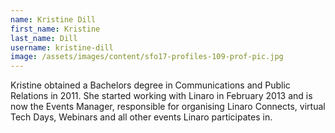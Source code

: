 ```yaml
---
name: Kristine Dill
first_name: Kristine
last_name: Dill
username: kristine-dill
image: /assets/images/content/sfo17-profiles-109-prof-pic.jpg
---
```

Kristine obtained a Bachelors degree in Communications and Public Relations in 2011. She started working with Linaro in February 2013 and is now the Events Manager, responsible for organising Linaro Connects, virtual Tech Days, Webinars and all other events Linaro participates in.